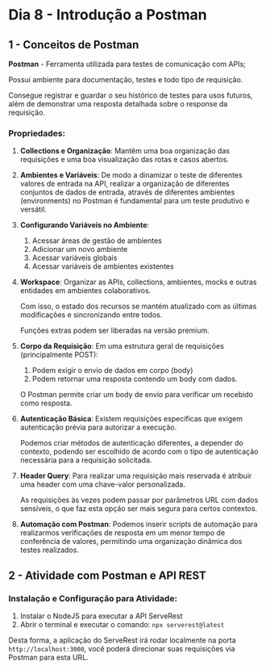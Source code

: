 # Dia 8 - Introdução a Postman

## 1 - Conceitos de Postman

**Postman** - Ferramenta utilizada para testes de comunicação com APIs;

Possui ambiente para documentação, testes e todo tipo de requisição.

Consegue registrar e guardar o seu histórico de testes para usos futuros, além de demonstrar uma resposta detalhada sobre o response da requisição.

### Propriedades:

1. **Collections e Organização**: Mantêm uma boa organização das requisições e uma boa visualização das rotas e casos abertos.

2. **Ambientes e Variáveis**: De modo a dinamizar o teste de diferentes valores de entrada na API, realizar a organização de diferentes conjuntos de dados de entrada, através de diferentes ambientes (environments) no Postman é fundamental para um teste produtivo e versátil.

3. **Configurando Variáveis no Ambiente**:
   1. Acessar áreas de gestão de ambientes
   2. Adicionar um novo ambiente
   3. Acessar variáveis globais
   4. Acessar variáveis de ambientes existentes

4. **Workspace**: Organizar as APIs, collections, ambientes, mocks e outras entidades em ambientes colaborativos.

   Com isso, o estado dos recursos se mantém atualizado com as últimas modificações e sincronizando entre todos.

   Funções extras podem ser liberadas na versão premium.

5. **Corpo da Requisição**: Em uma estrutura geral de requisições (principalmente POST):
   1. Podem exigir o envio de dados em corpo (body)
   2. Podem retornar uma resposta contendo um body com dados.

   O Postman permite criar um body de envio para verificar um recebido como resposta.

6. **Autenticação Básica**: Existem requisições específicas que exigem autenticação prévia para autorizar a execução.

   Podemos criar métodos de autenticação diferentes, a depender do contexto, podendo ser escolhido de acordo com o tipo de autenticação necessária para a requisição solicitada.

7. **Header Query**: Para realizar uma requisição mais reservada é atribuir uma header com uma chave-valor personalizada.

   As requisições às vezes podem passar por parâmetros URL com dados sensíveis, o que faz esta opção ser mais segura para certos contextos.

8. **Automação com Postman**: Podemos inserir scripts de automação para realizarmos verificações de resposta em um menor tempo de conferência de valores, permitindo uma organização dinâmica dos testes realizados.

## 2 - Atividade com Postman e API REST

### Instalação e Configuração para Atividade:

1. Instalar o NodeJS para executar a API ServeRest
2. Abrir o terminal e executar o comando: `npx serverest@latest`

Desta forma, a aplicação do ServeRest irá rodar localmente na porta `http://localhost:3000`, você poderá direcionar suas requisições via Postman para esta URL.

